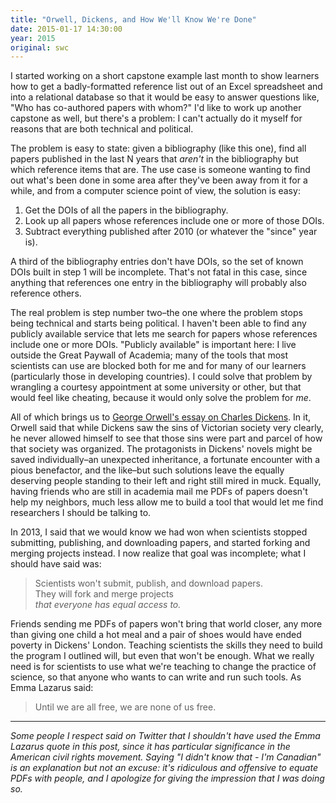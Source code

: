 ```yaml
---
title: "Orwell, Dickens, and How We'll Know We're Done"
date: 2015-01-17 14:30:00
year: 2015
original: swc
---
```

<p>
  I started working on
  a short capstone example
  last month
  to show learners how to get a badly-formatted reference list out of an Excel spreadsheet
  and into a relational database
  so that it would be easy to answer questions like, "Who has co-authored papers with whom?"
  I'd like to work up another capstone as well,
  but there's a problem:
  I can't actually do it myself
  for reasons that are both technical and political.
</p>
<p>
  The problem is easy to state:
  given a bibliography (like this one),
  find all papers published in the last N years that <em>aren't</em> in the bibliography
  but which reference items that are.
  The use case is someone wanting to find out what's been done in some area
  after they've been away from it for a while,
  and from a computer science point of view,
  the solution is easy:
</p>
<ol>
  <li>
    Get the DOIs of all the papers in the bibliography.
  </li>
  <li>
    Look up all papers whose references include one or more of those DOIs.
  </li>
  <li>
    Subtract everything published after 2010 (or whatever the "since" year is).
  </li>
</ol>
<p>
  A third of the bibliography entries don't have DOIs,
  so the set of known DOIs built in step 1 will be incomplete.
  That's not fatal in this case,
  since anything that references one entry in the bibliography
  will probably also reference others.
</p>
<p>
  The real problem is step number two–the one where the problem stops being technical
  and starts being political.
  I haven't been able to find any publicly available service
  that lets me search for papers whose references include one or more DOIs.
  "Publicly available" is important here:
  I live outside the Great Paywall of Academia;
  many of the tools that most scientists can use are blocked both for me
  and for many of our learners
  (particularly those in developing countries).
  I could solve that problem by wrangling a courtesy appointment at some university or other,
  but that would feel like cheating,
  because it would only solve the problem for <em>me</em>.
</p>
<p>
  All of which brings us to 
  <a href="http://orwell.ru/library/reviews/dickens/english/e_chd">George Orwell's essay on Charles Dickens</a>.
  In it,
  Orwell said that while Dickens saw the sins of Victorian society very clearly,
  he never allowed himself to see that those sins were part and parcel of how that society was organized.
  The protagonists in Dickens' novels might be saved individually–an unexpected inheritance,
  a fortunate encounter with a pious benefactor,
  and the like–but such solutions leave the equally deserving people standing to their left and right
  still mired in muck.
  Equally,
  having friends who are still in academia mail me PDFs of papers doesn't help my neighbors,
  much less allow me to build a tool that would let me find researchers
  I should be talking to.
</p>
<p>
  In 2013,
  I said that we would know we had won
  when scientists stopped submitting, publishing, and downloading papers,
  and started forking and merging projects instead.
  I now realize that goal was incomplete;
  what I should have said was:
</p>
<blockquote>
    Scientists won't submit, publish, and download papers.
    <br/>
    They will fork and merge projects
    <br/>
    <em>that everyone has equal access to.</em>
</blockquote>
<p>
  Friends sending me PDFs of papers won't bring that world closer,
  any more than giving one child a hot meal and a pair of shoes would have ended poverty in Dickens' London.
  Teaching scientists the skills they need to build the program I outlined will,
  but even that won't be enough.
  What we really need is for scientists to use what we're teaching to change the practice of science,
  so that anyone who wants to can write and run such tools.
  As Emma Lazarus said:
</p>
<blockquote>
  Until we are all free, we are none of us free.
</blockquote>
<hr/>
<p>
  <em>
    Some people I respect said on Twitter that I shouldn't have used the Emma Lazarus quote in this post,
    since it has particular significance in the American civil rights movement.
    Saying "I didn't know that - I'm Canadian" is an explanation but not an excuse:
    it's ridiculous and offensive to equate PDFs with people,
    and I apologize for giving the impression that I was doing so.
  </em>
</p>
